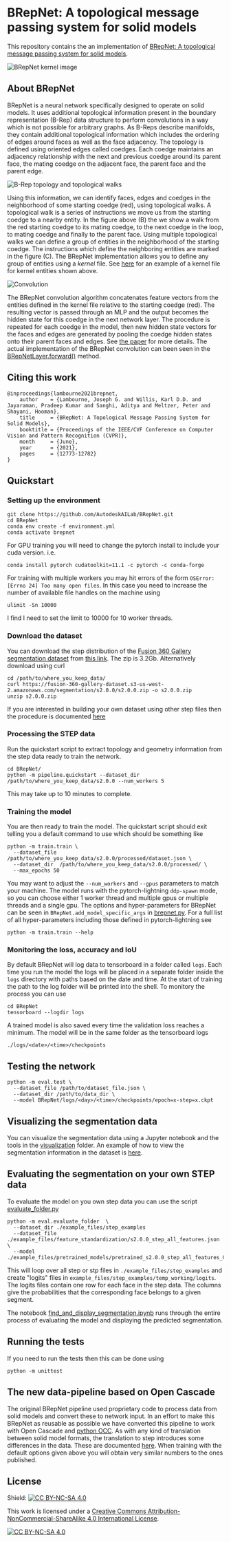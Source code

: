 # BRepNet: A topological message passing system for solid models

This repository contains the an implementation of [BRepNet: A topological message passing system for solid models](https://arxiv.org/pdf/2104.00706.pdf).

![BRepNet kernel image](docs/img/title_slide.jpg)

## About BRepNet
BRepNet is a neural network specifically designed to operate on solid models.  It uses additional topological information present in the boundary representation (B-Rep) data structure to perform convolutions in a way which is not possible for arbitrary graphs.  As B-Reps describe manifolds, they contain additional topological information which includes the ordering of edges around faces as well as the face adjacency.  The topology is defined using oriented edges called coedges.  Each coedge maintains an adjacency relationship with the next and previous coedge around its parent face, the mating coedge on the adjacent face, the parent face and the parent edge.

![B-Rep topology and topological walks](docs/img/BRepTopologicalWalkv02.png)

Using this information, we can identify faces, edges and coedges in the neighborhood of some starting coedge (red), using topological walks.   A topological walk is a series of instructions we move us from the starting coedge to a nearby entity.  In the figure above (B) the we show a walk from the red starting coedge to its mating coedge, to the next coedge in the loop, to mating coedge and finally to the parent face.  Using multiple topological walks we can define a group of entities in the neighborhood of the starting coedge.  The instructions which define the neighboring entities are marked in the figure (C).  The BRepNet implementation allows you to define any group of entities using a _kernel_ file.  See [here](kernels/winged_edge_plus.json) for an example of a kernel file for kernel entities shown above. 

![Convolution](docs/img/multi-layer.png)

The BRepNet convolution algorithm concatenates feature vectors from the entities defined in the kernel file relative to the starting coedge (red).  The resulting vector is passed through an MLP and the output becomes the hidden state for this coedge in the next network layer.  The procedure is repeated for each coedge in the model, then new hidden state vectors for the faces and edges are generated by pooling the coedge hidden states onto their parent faces and edges.  See [the paper](https://arxiv.org/pdf/2104.00706.pdf) for more details.  The actual implementation of the BRepNet convolution can been seen in the [BRepNetLayer.forward()](models/brepnet.py) method.

## Citing this work

```
@inproceedings{lambourne2021brepnet,
    author    = {Lambourne, Joseph G. and Willis, Karl D.D. and Jayaraman, Pradeep Kumar and Sanghi, Aditya and Meltzer, Peter and Shayani, Hooman},
    title     = {BRepNet: A Topological Message Passing System for Solid Models},
    booktitle = {Proceedings of the IEEE/CVF Conference on Computer Vision and Pattern Recognition (CVPR)},
    month     = {June},
    year      = {2021},
    pages     = {12773-12782}
}
```

## Quickstart
### Setting up the environment

```
git clone https://github.com/AutodeskAILab/BRepNet.git
cd BRepNet
conda env create -f environment.yml
conda activate brepnet
```

For GPU training you will need to change the pytorch install to include your cuda version.  i.e.
```
conda install pytorch cudatoolkit=11.1 -c pytorch -c conda-forge
```

For training with multiple workers you may hit errors of the form `OSError: [Errno 24] Too many open files`.  In this case you need to increase the number of available file handles on the machine using 
```
ulimit -Sn 10000
```
I find I need to set the limit to 10000 for 10 worker threads.

### Download the dataset
You can download the step distribution of the [Fusion 360 Gallery segmentation dataset](https://github.com/AutodeskAILab/Fusion360GalleryDataset) from [this link](https://fusion-360-gallery-dataset.s3-us-west-2.amazonaws.com/segmentation/s2.0.0/s2.0.0.zip).   The zip is 3.2Gb.   Alternatively download using curl

```
cd /path/to/where_you_keep_data/
curl https://fusion-360-gallery-dataset.s3-us-west-2.amazonaws.com/segmentation/s2.0.0/s2.0.0.zip -o s2.0.0.zip
unzip s2.0.0.zip
```

If you are interested in building your own dataset using other step files then the procedure is documented [here](docs/building_your_own_dataset.md)

### Processing the STEP data
Run the quickstart script to extract topology and geometry information from the step data ready to train the network.
```
cd BRepNet/
python -m pipeline.quickstart --dataset_dir /path/to/where_you_keep_data/s2.0.0 --num_workers 5
```
This may take up to 10 minutes to complete.

### Training the model
You are then ready to train the model.  The quickstart script should exit telling you a default command to use which should be something like
```
python -m train.train \
  --dataset_file /path/to/where_you_keep_data/s2.0.0/processed/dataset.json \
  --dataset_dir  /path/to/where_you_keep_data/s2.0.0/processed/ \
  --max_epochs 50
```

You may want to adjust the `--num_workers` and `--gpus` parameters to match your machine.  The model runs with the pytorch-lightning `ddp-spawn` mode, so you can choose either 1 worker thread and multiple gpus or multiple threads and a single gpu.   The options and hyper-parameters for BRepNet can be seen in `BRepNet.add_model_specific_args` in [brepnet.py](models/brepnet.py).   For a full list of all hyper-parameters including those defined in pytorch-lightning see

```
python -m train.train --help
```

### Monitoring the loss, accuracy and IoU
By default BRepNet will log data to tensorboard in a folder called `logs`.   Each time you run the model the logs will be placed in a separate folder inside the `logs` directory with paths based on the date and time.  At the start of training the path to the log folder will be printed into the shell.  To monitory the process you can use
```
cd BRepNet
tensorboard --logdir logs
```
A trained model is also saved every time the validation loss reaches a minimum.  The model will be in the same folder as the tensorboard logs

```
./logs/<date>/<time>/checkpoints
```

## Testing the network

```
python -m eval.test \
  --dataset_file /path/to/dataset_file.json \
  --dataset_dir /path/to/data_dir \
  --model BRepNet/logs/<day>/<time>/checkpoints/epoch=x-step=x.ckpt
```

## Visualizing the segmentation data
You can visualize the segmentation data using a Jupyter notebook and the tools in the [visualization](visualization) folder. An example of how to view the segmentation information in the dataset is [here](notebooks/step_viewer_example.ipynb).

## Evaluating the segmentation on your own STEP data
To evaluate the model on you own step data you can use the script [evaluate_folder.py](eval/evaluate_folder.py)

```
python -m eval.evaluate_folder  \
  --dataset_dir ./example_files/step_examples
  --dataset_file ./example_files/feature_standardization/s2.0.0_step_all_features.json \
  --model ./example_files/pretrained_models/pretrained_s2.0.0_step_all_features_0519_073100.ckpt
```
This will loop over all step or stp files in `./example_files/step_examples` and create  "logits" files in `example_files/step_examples/temp_working/logits`.  The logits files contain one row for each face in the step data.  The columns give the probabilities that the corresponding face belongs to a given segment.

The notebook [find_and_display_segmentation.ipynb](notebooks/find_and_display_segmentation.ipynb) runs through the entire process of evaluating the model and displaying the predicted segmentation.

## Running the tests
If you need to run the tests then this can be done using 

```
python -m unittest
```

## The new data-pipeline based on Open Cascade
The original BRepNet pipeline used proprietary code to process data from solid models and convert these to network input.  In an effort to make this BRepNet as reusable as possible we have converted this pipeline to work with Open Cascade and [python OCC](https://github.com/tpaviot/pythonocc-core).  As with any kind of translation between solid model formats, the translation to step introduces some differences in the data.  These are documented [here](docs/differences_in_open_cascade_pipeline.md).  When training with the default options given above you will obtain very similar numbers to the ones published.

## License
Shield: [![CC BY-NC-SA 4.0][cc-by-nc-sa-shield]][cc-by-nc-sa]

This work is licensed under a
[Creative Commons Attribution-NonCommercial-ShareAlike 4.0 International License][cc-by-nc-sa].

[![CC BY-NC-SA 4.0][cc-by-nc-sa-image]][cc-by-nc-sa]

[cc-by-nc-sa]: http://creativecommons.org/licenses/by-nc-sa/4.0/
[cc-by-nc-sa-image]: https://licensebuttons.net/l/by-nc-sa/4.0/88x31.png
[cc-by-nc-sa-shield]: https://img.shields.io/badge/License-CC%20BY--NC--SA%204.0-lightgrey.svg